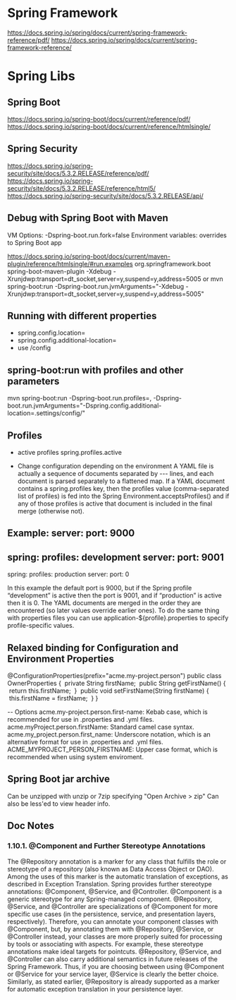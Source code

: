# Spring Framework
https://docs.spring.io/spring/docs/current/spring-framework-reference/pdf/
https://docs.spring.io/spring/docs/current/spring-framework-reference/


# Spring Libs

## Spring Boot
https://docs.spring.io/spring-boot/docs/current/reference/pdf/
https://docs.spring.io/spring-boot/docs/current/reference/htmlsingle/


## Spring Security
https://docs.spring.io/spring-security/site/docs/5.3.2.RELEASE/reference/pdf/
https://docs.spring.io/spring-security/site/docs/5.3.2.RELEASE/reference/html5/
https://docs.spring.io/spring-security/site/docs/5.3.2.RELEASE/api/


## Debug with Spring Boot with Maven
VM Options: -Dspring-boot.run.fork=false
Environment variables: overrides to Spring Boot app

https://docs.spring.io/spring-boot/docs/current/maven-plugin/reference/htmlsingle/#run.examples
<project>
    <build>
        <plugins>
            <plugin>
                <groupId>org.springframework.boot</groupId>
                <artifactId>spring-boot-maven-plugin</artifactId>
                <configuration>
                    <jvmArguments>
                        -Xdebug -Xrunjdwp:transport=dt_socket,server=y,suspend=y,address=5005
                    </jvmArguments>
                </configuration>
            </plugin>
        </plugins>
    </build>
</project>
or
mvn spring-boot:run -Dspring-boot.run.jvmArguments="-Xdebug -Xrunjdwp:transport=dt_socket,server=y,suspend=y,address=5005"


## Running with different properties
- spring.config.location=<csv-resources>
- spring.config.additional-location=<csv-additional-resources>
- use <app-working-directory>/config


## spring-boot:run with profiles and other parameters
mvn spring-boot:run -Dspring-boot.run.profiles=<profile1>,<profile2> -Dspring-boot.run.jvmArguments="-Dspring.config.additional-location=.settings/config/"


## Profiles
- active profiles
spring.profiles.active

- Change configuration depending on the environment
A YAML file is actually a sequence of documents separated by --- lines, and each document is parsed separately to a flattened map.
If a YAML document contains a spring.profiles key, then the profiles value (comma-separated list of profiles) is fed into the Spring Environment.acceptsProfiles() and if any of those profiles is active that document is included in the final merge (otherwise not).

Example:
server:
    port: 9000
---
spring:
    profiles: development
server:
    port: 9001
---
spring:
    profiles: production
server:
    port: 0

In this example the default port is 9000, but if the Spring profile “development” is active then the port is 9001, and if “production” is active then it is 0.
The YAML documents are merged in the order they are encountered (so later values override earlier ones).
To do the same thing with properties files you can use application-${profile}.properties to specify profile-specific values.    

## Relaxed binding for Configuration and Environment Properties
@ConfigurationProperties(prefix="acme.my-project.person")
public class OwnerProperties {
 private String firstName;
 public String getFirstName() {
 return this.firstName;
 }
 public void setFirstName(String firstName) {
 this.firstName = firstName;
 }
}

-- Options
acme.my-project.person.first-name: Kebab case, which is recommended for use in .properties and .yml files.
acme.myProject.person.firstName: Standard camel case syntax.
acme.my_project.person.first_name: Underscore notation, which is an alternative format for use in .properties and .yml files.
ACME_MYPROJECT_PERSON_FIRSTNAME: Upper case format, which is recommended when using system enviroment.


## Spring Boot jar archive
Can be unzipped with unzip or 7zip specifying "Open Archive > zip"
Can also be less'ed to view header info.


## Doc Notes

### 1.10.1. @Component and Further Stereotype Annotations
The @Repository annotation is a marker for any class that fulfills the role or stereotype of a
repository (also known as Data Access Object or DAO). Among the uses of this marker is the
automatic translation of exceptions, as described in Exception Translation.
Spring provides further stereotype annotations: @Component, @Service, and @Controller. @Component is
a generic stereotype for any Spring-managed component. @Repository, @Service, and @Controller are
specializations of @Component for more specific use cases (in the persistence, service, and
presentation layers, respectively). Therefore, you can annotate your component classes with
@Component, but, by annotating them with @Repository, @Service, or @Controller instead, your classes
are more properly suited for processing by tools or associating with aspects. For example, these
stereotype annotations make ideal targets for pointcuts. @Repository, @Service, and @Controller can
also carry additional semantics in future releases of the Spring Framework. Thus, if you are
choosing between using @Component or @Service for your service layer, @Service is clearly the better
choice. Similarly, as stated earlier, @Repository is already supported as a marker for automatic
exception translation in your persistence layer.
